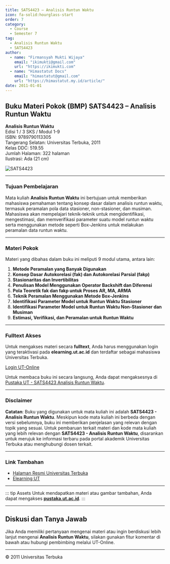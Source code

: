 ```yaml
--- 
title: SATS4423 – Analisis Runtun Waktu
icon: fa-solid:hourglass-start
order: 7
category:
  - Course
  - Semester 7
tag:
  - Analisis Runtun Waktu
  - SATS4423
author:
  - name: "Firmansyah Mukti Wijaya"
    email: "ikimukti@gmail.com"
    url: "https://ikimukti.com"
  - name: "Himastatut Docs"
    email: "himastatut@gmail.com"
    url: "https://himastatut.my.id/article/"
date: 2011-01-01
--- 
```


## Buku Materi Pokok (BMP) SATS4423 – Analisis Runtun Waktu

**Analisis Runtun Waktu**  
Edisi 1 / 3 SKS / Modul 1-9  
ISBN: 9789790113305  
Tangerang Selatan: Universitas Terbuka, 2011  
Kelas DDC: 519.55  
Jumlah Halaman: 322 halaman  
Ilustrasi: Ada (21 cm)

![SATS4423](https://pustaka.ut.ac.id/lib/wp-content/uploads/2017/01/SATS4423.jpg)

--- 

### Tujuan Pembelajaran

Mata kuliah **Analisis Runtun Waktu** ini bertujuan untuk memberikan mahasiswa pemahaman tentang konsep dasar dalam analisis runtun waktu, termasuk peramalan pola data stasioner, non-stasioner, dan musiman. Mahasiswa akan mempelajari teknik-teknik untuk mengidentifikasi, mengestimasi, dan memverifikasi parameter suatu model runtun waktu serta menggunakan metode seperti Box-Jenkins untuk melakukan peramalan data runtun waktu.

--- 

### Materi Pokok

Materi yang dibahas dalam buku ini meliputi 9 modul utama, antara lain:

1. **Metode Peramalan yang Banyak Digunakan**
2. **Konsep Dasar Autokorelasi (fak) dan Autokorelasi Parsial (fakp)**
3. **Stasionaritas dan Invertibilitas**
4. **Penulisan Model Menggunakan Operator Backshift dan Diferensi**
5. **Pola Teoretik fak dan fakp untuk Proses AR, MA, ARMA**
6. **Teknik Peramalan Menggunakan Metode Box-Jenkins**
7. **Identifikasi Parameter Model untuk Runtun Waktu Stasioner**
8. **Identifikasi Parameter Model untuk Runtun Waktu Non-Stasioner dan Musiman**
9. **Estimasi, Verifikasi, dan Peramalan untuk Runtun Waktu**

--- 

### Fulltext Akses

Untuk mengakses materi secara **fulltext**, Anda harus menggunakan login yang teraktivasi pada **elearning.ut.ac.id** dan terdaftar sebagai mahasiswa Universitas Terbuka.

[Login UT-Online](http://elearning.ut.ac.id)

Untuk membaca buku ini secara langsung, Anda dapat mengaksesnya di [Pustaka UT - SATS4423 Analisis Runtun Waktu](https://pustaka.ut.ac.id/lib/sats4423-analisis-runtun-waktu/).

--- 

### Disclaimer

**Catatan**: Buku yang digunakan untuk mata kuliah ini adalah **SATS4423 - Analisis Runtun Waktu**. Meskipun kode mata kuliah ini berbeda dengan versi sebelumnya, buku ini memberikan penjelasan yang relevan dengan topik yang sesuai. Untuk pembaruan terkait materi dan kode mata kuliah yang lebih relevan dengan **SATS4423 - Analisis Runtun Waktu**, disarankan untuk merujuk ke informasi terbaru pada portal akademik Universitas Terbuka atau menghubungi dosen terkait.

--- 

### Link Tambahan

- [Halaman Resmi Universitas Terbuka](https://www.ut.ac.id)
- [Elearning UT](http://elearning.ut.ac.id)

--- 

::: tip Assets
Untuk mendapatkan materi atau gambar tambahan, Anda dapat mengakses **[pustaka.ut.ac.id](https://pustaka.ut.ac.id)**.
:::

--- 

## Diskusi dan Tanya Jawab

Jika Anda memiliki pertanyaan mengenai materi atau ingin berdiskusi lebih lanjut mengenai **Analisis Runtun Waktu**, silakan gunakan fitur komentar di bawah atau hubungi pembimbing melalui UT-Online.

--- 

<footer>
  <p>© 2011 Universitas Terbuka</p>
</footer>

